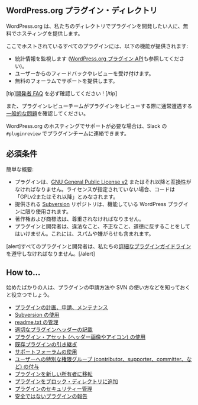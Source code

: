 <!--
## The WordPress.org Plugin Directory
-->

## WordPress.org プラグイン・ディレクトリ

<!--
WordPress.org offers free hosting to anyone who wishes to develop a plugin in our directory.
-->

WordPress.org は、私たちのディレクトリでプラグインを開発したい人に、無料でホスティングを提供します。

<!--
All plugins hosted here have access to:
-->

ここでホストされているすべてのプラグインには、以下の機能が提供されます:

<!--
- Monitor statistics (see also the [WordPress.org Plugin API](https://codex.wordpress.org/WordPress.org_API#Plugins)).
- Receive feedback and reviews from users.
- Provide support via a free forum.
-->

- 統計情報を監視します ([WordPress.org プラグイン API](https://codex.wordpress.org/WordPress.org_API#Plugins)も参照してください)。
- ユーザーからのフィードバックやレビューを受け付けます。
- 無料のフォーラムでサポートを提供します。

<!--
[tip]Make sure you review the [Developer FAQ!](https://developer.wordpress.org/plugins/wordpress-org/plugin-developer-faq/)[/tip]
-->

[tip][開発者 FAQ](https://ja.wordpress.org/team/handbook/plugin-development/wordpress-org/plugin-developer-faq/) を必ず確認してください ! [/tip]

<!--
And make sure that you've reviewed the [common issues](./common-issues/index.md) that the Plugin Review Team typically encounters when reviewing plugins.
-->

また、プラグインレビューチームがプラグインをレビューする際に通常遭遇する[一般的な問題](./common-issues/index.md)を確認してください。

<!--
If you require assistance with your hosting on WordPress.org, you can contact the plugin team via Slack in `#pluginreview`.
-->

WordPress.org のホスティングでサポートが必要な場合は、Slack の `#pluginreview` でプラグインチームに連絡できます。

<!--
## Requirements
-->

## 必須条件

<!--
A brief overview:
-->

簡単な概要:

<!--
- Plugins must be compatible with the [GNU General Public License v2](https://www.gnu.org/licenses/license-list.html#GPLCompatibleLicenses) or later. If a license is not specified, code will be considered "GPLv2 or later".
- The provided [Subversion](https://subversion.apache.org/) repository must be used for functional WordPress plugins only.
- Copyright and Trademark law must be respected.
- The plugin and developer must not do anything illegal, dishonest, or morally offensive. This includes spamming or harassment.
-->

- プラグインは、[GNU General Public License v2](https://www.gnu.org/licenses/license-list.html#GPLCompatibleLicenses) またはそれ以降と互換性がなければなりません。ライセンスが指定されていない場合、コードは「GPLv2またはそれ以降」とみなされます。
- 提供される [Subversion](https://subversion.apache.org/) リポジトリは、機能している WordPress プラグインに限り使用されます。
- 著作権および商標法は、尊重されなければなりません。
- プラグインと開発者は、違法なこと、不正なこと、道徳に反することをしてはいけません。これには、スパムや嫌がらせも含まれます。

<!--
[alert]All plugins and developers must comply with our [Detailed Plugin Guidelines](https://developer.wordpress.org/plugins/wordpress-org/detailed-plugin-guidelines/).[/alert]
-->

[alert]すべてのプラグインと開発者は、私たちの[詳細なプラグインガイドライン](https://ja.wordpress.org/team/handbook/plugin-development/wordpress-org/detailed-plugin-guidelines/)を遵守しなければなりません。[/alert]

<!--
## How to...
-->

## How to...

<!--
If you're just getting started, it helps to know how to submit your plugin, use SVN, and so on.
-->

始めたばかりの人は、プラグインの申請方法や SVN の使い方などを知っておくと役立つでしょう。

<!--
- [...plan, submit, and maintain your plugin](https://developer.wordpress.org/plugins/wordpress-org/planning-submitting-and-maintaining-plugins/)
- [...use SVN (aka Subversion)](https://developer.wordpress.org/plugins/wordpress-org/how-to-use-subversion/)
- [...manage your readme.txt](https://developer.wordpress.org/plugins/wordpress-org/how-your-readme-txt-works/)
- [...write proper plugin headers](https://developer.wordpress.org/plugins/plugin-basics/header-requirements/)
- [...use plugin assets (header images and icons)](https://developer.wordpress.org/plugins/wordpress-org/plugin-assets/)
- [...take over an existing plugin](https://developer.wordpress.org/plugins/wordpress-org/take-over-an-existing-plugin/)
- [...use the support forums](https://developer.wordpress.org/plugins/wordpress-org/using-the-forums/)
- [...grant users special roles (contributor, supporter, committer, etc)](https://developer.wordpress.org/plugins/wordpress-org/special-user-roles-capabilities/)
- [...transfer your plugin to a new owner](https://developer.wordpress.org/plugins/wordpress-org/transferring-your-plugin-to-a-new-owner/)
- [...add your plugin to the block directory](https://developer.wordpress.org/plugins/wordpress-org/add-your-plugin-to-the-block-directory/)
- [...manage your plugin's security](https://developer.wordpress.org/plugins/wordpress-org/plugin-security/)
- [...report an insecure plugin](https://developer.wordpress.org/plugins/wordpress-org/plugin-security/reporting-plugin-security-issues/)
-->

- [プラグインの計画、申請、メンテナンス](https://ja.wordpress.org/team/handbook/plugin-development/wordpress-org/planning-submitting-and-maintaining-plugins/)
- [Subversion の使用](https://ja.wordpress.org/team/handbook/plugin-development/wordpress-org/how-to-use-subversion/)
- [readme.txt の管理](https://ja.wordpress.org/team/handbook/plugin-development/wordpress-org/how-your-readme-txt-works/)
- [適切なプラグインヘッダーの記載](https://ja.wordpress.org/team/handbook/plugin-development/plugin-basics/header-requirements/)
- [プラグイン・アセット (ヘッダー画像やアイコン) の使用](https://ja.wordpress.org/team/handbook/plugin-development/wordpress-org/plugin-assets/)
- [既存プラグインの引き継ぎ](https://ja.wordpress.org/team/handbook/plugin-development/wordpress-org/take-over-an-existing-plugin/)
- [サポートフォーラムの使用](https://ja.wordpress.org/team/handbook/plugin-development/wordpress-org/using-the-forums/)
- [ユーザーへの特別な権限グループ (contributor、supporter、committer、など) の付与](https://ja.wordpress.org/team/handbook/plugin-development/wordpress-org/special-user-roles-capabilities/)
- [プラグインを新しい所有者に移転](https://ja.wordpress.org/team/handbook/plugin-development/wordpress-org/transferring-your-plugin-to-a-new-owner/)
- [プラグインをブロック・ディレクトリに追加](https://ja.wordpress.org/team/handbook/plugin-development/wordpress-org/add-your-plugin-to-the-block-directory/)
- [プラグインのセキュリティー管理](https://ja.wordpress.org/team/handbook/plugin-development/wordpress-org/plugin-security/)
- [安全ではないプラグインの報告](https://ja.wordpress.org/team/handbook/plugin-development/wordpress-org/plugin-security/reporting-plugin-security-issues/)
